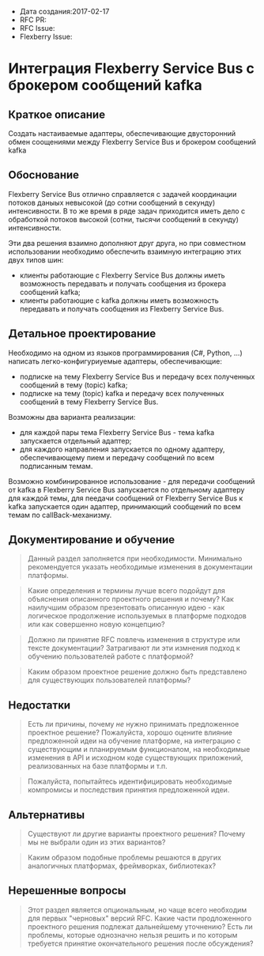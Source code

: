 - Дата создания:2017-02-17
- RFC PR:
- RFC Issue:
- Flexberry Issue:

# Интеграция Flexberry Service Bus с брокером сообщений kafka

## Краткое описание

Создать настаиваемые адаптеры, обеспечивающие двусторонний обмен соощениями между Flexberry Service Bus и брокером сообщений kafka

## Обоснование

Flexberry Service Bus отлично справляется с задачей координации потоков даныых невысокой (до сотни сообщений в секунду) интенсивности.
В то же время в ряде задач приходится иметь дело с обработкой потоков высокой (сотни, тысячи  сообщений в секунду) интенсивности.

Эти два решения взаимно дополняют друг друга, но при совместном использовании необходимо обеспечить взаимную интеграцию этих двух типов шин:
* клиенты работающие с  Flexberry Service Bus должны иметь возможность передавать и получать сообщения из брокера сообщений kafka;
* клиенты работающие с kafka должны иметь возможность передавать и получать сообщения из  Flexberry Service Bus.


## Детальное проектирование


Необходимо на одном из языков программирования (C#, Python, ...) написать легко-конфигуриуемые адаптеры, обеспечивающие:
* подписке на тему  Flexberry Service Bus и передачу всех полученных сообщений в тему (topic) kafka;
* подписке на тему (topic) kafka и передачу всех полученных сообщений в тему Flexberry Service Bus.

Возможны два варианта реализации:
* для каждой пары тема Flexberry Service Bus - тема kafka запускается отдельный адаптер;
* для каждого направления запускается по одному адаптеру, обеспечивающему пием и передачу сообщений по всем подписанным темам.

Возможно комбинированное использование - для передачи сообщений от kafka в Flexberry Service Bus запускается по отдельному адаптеру для каждой темы,
для пеедачи сообщений от Flexberry Service Bus к kafka запускается один адаптер, принимающий сообщений по всем темам по callBack-механизму.


## Документирование и обучение

> Данный раздел заполняется при необходимости. Минимально рекомендуется указать
необходимые изменения в документации платформы.

> Какие определения и термины лучше всего подойдут для объяснения описанного
проектного решения и почему? Как наилучшим образом презентовать описанную
идею - как логическое продолжение используемых в платформе подходов или как
совершенно новую концепцию?

> Должно ли принятие RFC повлечь изменения в структуре или тексте документации?
Затрагивают ли эти измнения подход к обучению пользователей работе с платформой?

> Каким образом проектное решение должно быть представлено для существующих
пользователей платформы?

## Недостатки

> Есть ли причины, почему *не* нужно принимать предложенное проектное решение?
Пожалуйста, хорошо оцените влияние предложенной идеи на обучение платформе, на
интеграцию с существующим и планируемым функционалом, на необходимые изменения
в API и исходном коде существующих приложений, реализованных на базе платформы
и т.п.

> Пожалуйста, попытайтесь идентифицировать необходимые компромисы и последствия
принятия предложенной идеи.

## Альтернативы

> Существуют ли другие варианты проектного решения? Почему мы не выбрали один из
этих вариантов?

> Каким образом подобные проблемы решаются в других аналогичных платформах,
фреймворках, библиотеках?

## Нерешенные вопросы

> Этот раздел является опциональным, но чаще всего необходим для первых "черновых"
версий RFC. Какие части продложенного проектного решения подлежат дальнейшему
уточнению? Есть ли проблемы, которые однозначно нельзя решить и по которым
требуется принятие окончательного решения после обсуждения?
